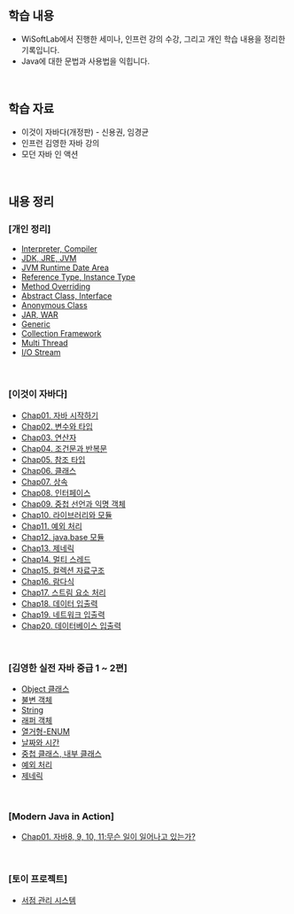 ## 학습 내용
- WiSoftLab에서 진행한 세미나, 인프런 강의 수강, 그리고 개인 학습 내용을 정리한 기록입니다.
- Java에 대한 문법과 사용법을 익힙니다.

<br>

## 학습 자료
- 이것이 자바다(개정판) - 신용권, 임경균 
- 인프런 김영한 자바 강의
- 모던 자바 인 액션 

<br>


## 내용 정리

### **[개인 정리]**
- [Interpreter, Compiler](https://velog.io/@woomin-wang/JAVA-%EC%BB%B4%ED%8C%8C%EC%9D%BC%EB%9F%AC%EC%99%80-%EC%9D%B8%ED%84%B0%ED%94%84%EB%A6%AC%ED%84%B0%EC%9D%98-%EC%B0%A8%EC%9D%B4)
- [JDK, JRE, JVM](https://velog.io/@woomin-wang/JAVA-JVM%EC%9D%80-%EB%AC%B4%EC%97%87%EC%9D%BC%EA%B9%8C)
- [JVM Runtime Date Area](https://velog.io/@woomin-wang/JAVA-JVM-Runtime-Data-Area)
- [Reference Type, Instance Type](https://velog.io/@woomin-wang/JAVA-%EC%9E%90%EB%B0%94-%EB%8B%A4%ED%98%95%EC%84%B1-%EC%B0%B8%EC%A1%B0-%ED%83%80%EC%9E%85%EA%B3%BC-%EC%9D%B8%EC%8A%A4%ED%84%B4%EC%8A%A4-%ED%83%80%EC%9E%85%EC%9D%98-%EA%B4%80%EA%B3%84)
- [Method Overriding](https://velog.io/@woomin-wang/Java-%EC%9E%90%EB%B0%94%EC%97%90%EC%84%9C-%EC%98%A4%EB%B2%84%EB%9D%BC%EC%9D%B4%EB%94%A9-%EB%A9%94%EC%84%9C%EB%93%9C%EA%B0%80-%EC%8B%A4%ED%96%89%EB%90%98%EB%8A%94-%EC%9B%90%EB%A6%AC) 
- [Abstract Class, Interface](https://velog.io/@woomin-wang/JAVA-%EC%B6%94%EC%83%81%ED%81%B4%EB%9E%98%EC%8A%A4%EC%99%80-%EC%9D%B8%ED%84%B0%ED%8E%98%EC%9D%B4%EC%8A%A4-%EB%AC%B4%EC%97%87%EC%9D%84-%EC%84%A0%ED%83%9D%ED%95%A0%EA%B9%8C)
- [Anonymous Class](https://velog.io/@woomin-wang/JAVA-%EC%9D%B8%ED%84%B0%ED%8E%98%EC%9D%B4%EC%8A%A4%EC%97%90-%EC%84%A0%EC%96%B8%ED%95%A0-%EC%88%98-%EC%9E%88%EB%8A%94-%EB%A9%94%EC%84%9C%EB%93%9C)
- [JAR, WAR](https://velog.io/@woomin-wang/Java-%EC%9B%B9-%EC%95%A0%ED%94%8C%EB%A6%AC%EC%BC%80%EC%9D%B4%EC%85%98-%EB%B0%B0%ED%8F%AC-%EB%B0%A9%EC%8B%9D-JAR%EC%99%80-WAR%EC%9D%98-%EC%B0%A8%EC%9D%B4%EC%A0%90%EA%B3%BC-Spring-Boot)
- [Generic](https://github.com/Woomin-Wang/java/blob/main/generic.md)
- [Collection Framework](https://github.com/Woomin-Wang/java/blob/main/collection-framework.md)
- [Multi Thread](https://github.com/Woomin-Wang/java/blob/main/multi-thread.md)
- [I/O Stream](https://github.com/Woomin-Wang/java/blob/main/input-output-stream.md)

<br>

### **[이것이 자바다]**
- [Chap01. 자바 시작하기](https://familiar-dragon-4ed.notion.site/1a0bf88cd0f5802c8728ea365cdaeb59?pvs=4)
- [Chap02. 변수와 타입](https://familiar-dragon-4ed.notion.site/1a3bf88cd0f580e68886feb2739d5961?pvs=4)
- [Chap03. 연산자](https://familiar-dragon-4ed.notion.site/1a3bf88cd0f580898779e39f3312db62?pvs=4)
- [Chap04. 조건문과 반복문](https://familiar-dragon-4ed.notion.site/1a3bf88cd0f58044ac6de2159d256507?pvs=4)
- [Chap05. 참조 타입](https://familiar-dragon-4ed.notion.site/1a3bf88cd0f5806eb251f3afe069f95e?pvs=4)
- [Chap06. 클래스](https://familiar-dragon-4ed.notion.site/1a5bf88cd0f5801bb174da6db6e88c56?pvs=4)
- [Chap07. 상속](https://familiar-dragon-4ed.notion.site/1abbf88cd0f58015939ceb5b7e5c05a7?pvs=4)
- [Chap08. 인터페이스](https://familiar-dragon-4ed.notion.site/1abbf88cd0f58015939ceb5b7e5c05a7?pvs=4)
- [Chap09. 중첩 선언과 익명 객체](https://familiar-dragon-4ed.notion.site/1d0bf88cd0f580e9bdeaed7149f5a566?pvs=4)
- [Chap10. 라이브러리와 모듈](https://familiar-dragon-4ed.notion.site/1d0bf88cd0f580848ddfc7f3369bde69?pvs=4)
- [Chap11. 예외 처리](https://familiar-dragon-4ed.notion.site/1d0bf88cd0f5800ab349d2bb35cefda1?pvs=4)
- [Chap12. java.base 모듈](https://familiar-dragon-4ed.notion.site/Chap12-java-base-1d0bf88cd0f580c7b1b9fa222c9a9f10?pvs=4)
- [Chap13. 제네릭](https://familiar-dragon-4ed.notion.site/Chap13-1d0bf88cd0f580ed822beab1240d9c2e?pvs=4)
- [Chap14. 멀티 스레드]()
- [Chap15. 컬렉션 자료구조]()
- [Chap16. 람다식]()
- [Chap17. 스트림 요소 처리]()
- [Chap18. 데이터 입출력]()
- [Chap19. 네트워크 입출력]()
- [Chap20. 데이터베이스 입출력]()
  
<br>

### **[김영한 실전 자바 중급 1 ~ 2편]**
- [Object 클래스](https://familiar-dragon-4ed.notion.site/Object-1c2bf88cd0f580e9999bda727b3ba5ca?pvs=4)
- [불변 객체](https://familiar-dragon-4ed.notion.site/1c4bf88cd0f5803ca297d15f46035eef?pvs=4)
- [String](https://familiar-dragon-4ed.notion.site/String-1c6bf88cd0f580d0b096df293f66f59d?pvs=4)
- [래퍼 객체](https://familiar-dragon-4ed.notion.site/1c8bf88cd0f5806295eaf95791b18831?pvs=4)
- [열거형-ENUM](https://familiar-dragon-4ed.notion.site/ENUM-1cabf88cd0f5807a95fad9a786bb1fd6?pvs=4)
- [날짜와 시간](https://familiar-dragon-4ed.notion.site/1c3bf88cd0f5802d9243c40bd2c5d78a?pvs=4)
- [중첩 클래스, 내부 클래스](https://familiar-dragon-4ed.notion.site/1d0bf88cd0f58001a035d2024b08cbe1?pvs=4)
- [예외 처리](https://familiar-dragon-4ed.notion.site/1d2bf88cd0f580ea8adffb54a1e698e3?pvs=4)
- [제네릭](https://familiar-dragon-4ed.notion.site/1d8bf88cd0f5804ea056dc152cf8d510?pvs=4)

<br>

### [Modern Java in Action]
- [Chap01. 자바8, 9, 10, 11:무슨 일이 일어나고 있는가?]()

<br>

### **[토이 프로젝트]**

- [서점 관리 시스템](https://github.com/Woomin-Wang/java-toy-project)

